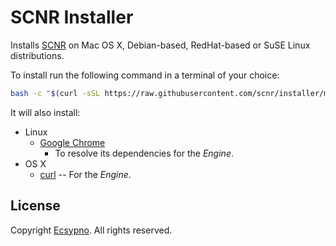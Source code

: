 # SCNR Installer

Installs [SCNR](https://ecsypno.com/scnr-documentation/) on Mac OS X,
Debian-based, RedHat-based or SuSE Linux distributions.

To install run the following command in a terminal of your choice:

```bash
bash -c "$(curl -sSL https://raw.githubusercontent.com/scnr/installer/main/install.sh)"
```

It will also install:
* Linux
  * [Google Chrome](https://www.google.com/chrome/)
    * To resolve its dependencies for the _Engine_.
* OS X
  * [curl](https://curl.se/) -- For the _Engine_.

## License

Copyright [Ecsypno](https://ecsypno.com/). 
All rights reserved.
